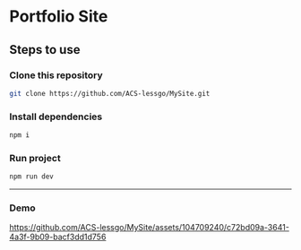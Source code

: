 # Portfolio Site

## Steps to use

### Clone this repository
``` bash
git clone https://github.com/ACS-lessgo/MySite.git
```
### Install dependencies
``` bash
npm i
```
### Run project
```bash
npm run dev
```
---
### Demo







https://github.com/ACS-lessgo/MySite/assets/104709240/c72bd09a-3641-4a3f-9b09-bacf3dd1d756






